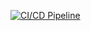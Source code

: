 [![CI/CD Pipeline](https://github.com/andredora/tdw-mp1-andre-dora/actions/workflows/main.yml/badge.svg)](https://github.com/andredora/tdw-mp1-andre-dora/actions/workflows/main.yml)
